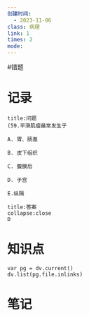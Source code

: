 ```yaml
---
创建时间:
  - 2023-11-06
class: 病理
link: 1
times: 2
mode: 
---
```

#错题


记录
==
```ad-question
title:问题
(59.平滑肌瘤最常发生于

A. 胃、肠進

B. 皮下组织

C. 腹膜后

D. 子宫

E.纵隔
```

```ad-note
title:答案
collapse:close
D
```

知识点
==
```dataviewjs
var pg = dv.current()
dv.list(pg.file.inlinks)
```

笔记
==